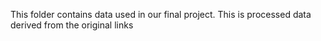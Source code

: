 This folder contains data used in our final project. This is processed data derived from the original links
